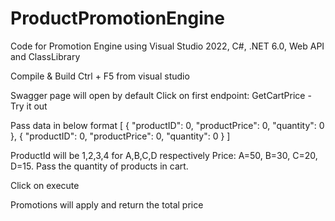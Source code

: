 # ProductPromotionEngine

Code for Promotion Engine using Visual Studio 2022, C#, .NET 6.0, Web API and ClassLibrary

Compile & Build
Ctrl + F5 from visual studio

Swagger page will open by default
Click on first endpoint: GetCartPrice - Try it out

Pass data in below format
[
  {
    "productID": 0,
    "productPrice": 0,
    "quantity": 0
  },
  {
    "productID": 0,
    "productPrice": 0,
    "quantity": 0
  }
]

ProductId will be 1,2,3,4 for A,B,C,D respectively
Price: A=50, B=30, C=20, D=15.
Pass the quantity of products in cart.

Click on execute

Promotions will apply and return the total price

